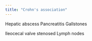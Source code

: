 ```yaml
---
title: "Crohn's association"
---
```

Hepatic abscess
Pancreatitis
Gallstones

Ileocecal valve stenosed
Lymph nodes

